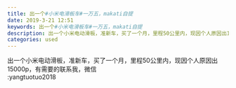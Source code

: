 ```yaml
---
title: 出一个#小米电滑板车#一万五，makati自提
date: 2019-3-21 12:51
keywords: 出一个#小米电滑板车#一万五，makati自提
description: 出一个小米电动滑板，准新车，买了一个月，里程50公里内，现因个人原因出15000p，有需要的联系我，微信:yangtuotuo2018
categories: used
---
```

<td class="t_f" id="postmessage_3272726">

出一个小米电动滑板，准新车，买了一个月，里程50公里内，现因个人原因出15000p，有需要的联系我，微信<br/>
:yangtuotuo2018<br/>
<img alt="" border="0" class="zoom" data-cf-modified-a2e6fb384e259fbbfead4b6f-="" file="http://www.flw.ph/data/appbyme/upload/image/201903/21/aItjpMXAbbpY.jpg" id="aimg_kIh6I" lazyloadthumb="1" onclick="" onmouseover="" src="http://www.flw.ph/data/appbyme/upload/image/201903/21/aItjpMXAbbpY.jpg"/><br/>
<br/>
<img alt="" border="0" class="zoom" data-cf-modified-a2e6fb384e259fbbfead4b6f-="" file="http://www.flw.ph/data/appbyme/upload/image/201903/21/unIHlb503w7T.jpg" id="aimg_xVh8H" lazyloadthumb="1" onclick="" onmouseover="" src="http://www.flw.ph/data/appbyme/upload/image/201903/21/unIHlb503w7T.jpg"/><br/>
<br/>
<img alt="" border="0" class="zoom" data-cf-modified-a2e6fb384e259fbbfead4b6f-="" file="http://www.flw.ph/data/appbyme/upload/image/201903/21/Lsqhg1pjfeem.jpg" id="aimg_e3FfE" lazyloadthumb="1" onclick="" onmouseover="" src="http://www.flw.ph/data/appbyme/upload/image/201903/21/Lsqhg1pjfeem.jpg"/><br/>
<br/>
<img alt="" border="0" class="zoom" data-cf-modified-a2e6fb384e259fbbfead4b6f-="" file="http://www.flw.ph/data/appbyme/upload/image/201903/21/vNGecF61Vvry.jpg" id="aimg_xk5JL" lazyloadthumb="1" onclick="" onmouseover="" src="http://www.flw.ph/data/appbyme/upload/image/201903/21/vNGecF61Vvry.jpg"/><br/>
<br/>
<img alt="" border="0" class="zoom" data-cf-modified-a2e6fb384e259fbbfead4b6f-="" file="http://www.flw.ph/data/appbyme/upload/image/201903/21/Hwa6V82Bnr2J.jpg" id="aimg_v0jMG" lazyloadthumb="1" onclick="" onmouseover="" src="http://www.flw.ph/data/appbyme/upload/image/201903/21/Hwa6V82Bnr2J.jpg"/><br/>
<br/>
</td>
